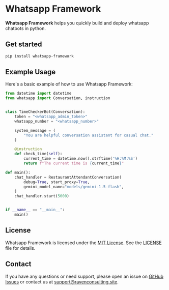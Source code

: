 # Whatsapp Framework

**Whatsapp Framework** helps you quickly build and deploy whatsapp chatbots in python.


## Get started

```bash
pip install whatsapp-framework
```

## Example Usage

Here's a basic example of how to use Whatsapp Framework:

```python
from datetime import datetime
from whatsapp import Conversation, instruction


class TimeCheckerBot(Conversation):
    token = "<whatsapp_admin_token>"
    whatsapp_number = "<whatsapp_number>"

    system_message = (
        "You are helpful conversation assistant for casual chat."
    )

    @instruction
    def check_time(self):
        current_time = datetime.now().strftime('%H:%M:%S')
        return f"The current time is {current_time}"

def main():
    chat_handler = RestaurantAttendantConversation(
        debug=True, start_proxy=True,
        gemini_model_name="models/gemini-1.5-flash",
    )
    chat_handler.start(5000)


if __name__ == "__main__":
    main()
```

## License

Whatsapp Framework is licensed under the [MIT License](LICENSE). See the [LICENSE](LICENSE) file for details.

## Contact

If you have any questions or need support, please open an issue on [GitHub Issues](https://github.com/raven-consult/whatsapp_framework/issues) or contact us at [support@ravenconsulting.site](mailto:support@ravenconsulting.site).
